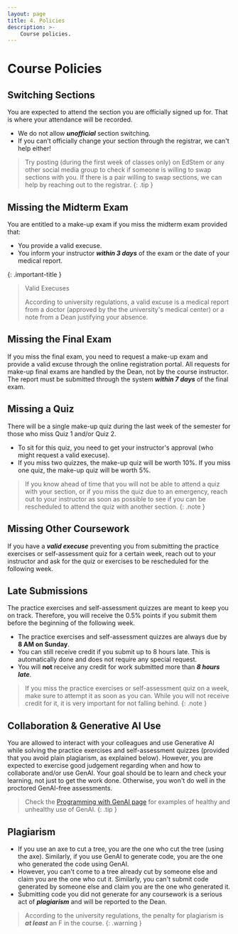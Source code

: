 ```yaml
---
layout: page
title: 4. Policies
description: >-
    Course policies.
---
```


<style>
.icon-edstem {
  display: inline-block;
  width: 30px;
  height: 30px;
  vertical-align: middle;
  margin-right: 4px;
  background-image: url('/11102-f25/assets/images/hammer1.png');
  background-size: contain;
  background-repeat: no-repeat;
}

.blue-bullet {
  color: #96b6e0ff;
  font-weight: bold;
  font-size: .6em; /* adjust size if you like */
}
</style>

# Course Policies

## Switching Sections

You are expected to attend the section you are officially signed up for. That is where your attendance will be recorded. 
- We do not allow **_unofficial_** section switching. 
- If you can't officially change your section through the registrar, we can't help either!

> Try posting (during the first week of classes only) on EdStem or any other social media group to check if someone is willing to swap sections with you. If there is a pair willing to swap sections, we can help by reaching out to the registrar.
{: .tip }

## Missing the Midterm Exam

You are entitled to a make-up exam if you miss the midterm exam provided that:
- You provide a valid execuse.
- You inform your instructor **_within 3 days_** of the exam or the date of your medical report.

{: .important-title }
> Valid Execuses
>
> According to university regulations, a valid excuse is a medical report from a doctor (approved by the the university's medical center) or a note from a Dean justifying your absence.

## Missing the Final Exam

If you miss the final exam, you need to request a make-up exam and provide a valid excuse through the online registration portal. All requests for make-up final exams are handled by the Dean, not by the course instructor. The report must be submitted through the system **_within 7 days_** of the final exam.

## Missing a Quiz

There will be a single make-up quiz during the last week of the semester for those who miss Quiz 1 and/or Quiz 2.
- To sit for this quiz, you need to get your instructor's approval (who might request a valid execuse).
- If you miss two quizzes, the make-up quiz will be worth 10%. If you miss one quiz, the make-up quiz will be worth 5%.

> If you know ahead of time that you will not be able to attend a quiz with your section, or if you miss the quiz due to an emergency, reach out to your instructor as soon as possible to see if you can be rescheduled to attend the quiz with another section.
{: .note }

## Missing Other Coursework

If you have a **_valid execuse_** preventing you from submitting the practice exercises or self-assessment quiz for a certain week, reach out to your instructor and ask for the quiz or exercises to be rescheduled for the following week.

## Late Submissions

The practice exercises and self-assessment quizzes are meant to keep you on track. Therefore, you will receive the 0.5% points if you submit them before the beginning of the following week.

- The practice exercises and self-assessment quizzes are always due by **8 AM on Sunday**.
- You can still receive credit if you submit up to 8 hours late. This is automatically done and does not require any special request.
- You will **not** receive any credit for work submitted more than **_8 hours late_**.

> If you miss the practice exercises or self-assessment quiz on a week, make sure to attempt it as soon as you can. While you will not receive credit for it, it is very important for not falling behind.
{: .note }

## Collaboration & Generative AI Use

You are allowed to interact with your colleagues and use Generative AI while solving the practice exercises and self-assessment quizzes (provided that you avoid plain plagiarism, as explained below). However, you are expected to exercise good judgement regarding when and how to collaborate and/or use GenAI. Your goal should be to learn and check your learning, not just to get the work done. Otherwise, you won't do well in the proctored GenAI-free assessments.

> Check the [Programming with GenAI page](/11102-f25/genai/#what-is-unhealthy-use-of-genai) for examples of healthy and unhealthy use of GenAI.
{: .tip }

## Plagiarism

- If you use an axe to cut a tree, you are the one who cut the tree (using the axe). Similarly, if you use GenAI to generate code, you are the one who generated the code using GenAI. 
- However, you can't come to a tree already cut by someone else and claim you are the one who cut it. Similarly, you can't submit code generated by someone else and claim you are the one who generated it.
- Submitting code you did not generate for any coursework is a serious act of **_plagiarism_** and will be reported to the Dean.

> According to the university regulations, the penalty for plagiarism is **_at least_** an F in the course.
{: .warning }
